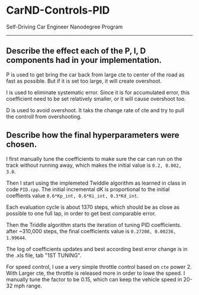 # CarND-Controls-PID
Self-Driving Car Engineer Nanodegree Program

---


## Describe the effect each of the P, I, D components had in your implementation.

P is used to get bring the car back from large cte to center of the road as fast as possible. But if it is set too large, it will create overshoot.

I is used to eliminate systematic error. Since it is for accumulated error, this coefficient need to be set relatively smaller, or it will cause overshoot too.

D is used to avoid overshoot. It taks the change rate of cte and try to pull the controll from overshooting.  


## Describe how the final hyperparameters were chosen.

I first manually tune the coefficients to make sure the car can run on the track without running away, which makes the initial value is `0.2, 0.002, 3.0`.

Then I start using the implemeted Twiddle algorithm as learned in class in code `PID.cpp`. The initial incremental dK is proportional to the initial coeffients value `0.6*Kp_int, 0.6*Ki_int, 0.3*Kd_int`.

Each evaluation cycle is about 1370 steps, which should be as close as possible to one full lap, in order to get best comparable error.

Then the Triddle algorithm starts the iteration of tuning PID coefficients. after ~310,000 steps, the final coefficients value is `0.27208, 0.00236, 1.99644`.

The log of coefficients updates and best according best error change is in the .xls file, tab "1ST TUNING".

For speed control, I use a very simple throttle control based on `cte` power 2. With Larger cte, the throttle is released more in order to lowe the speed. I manually tune the factor to be 0.15, which can keep the vehicle speed in 20-32 mph range.


